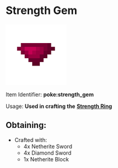 # Strength Gem

![poke\_strength\_gem](https://github.com/ItsMePok/PFE/blob/wikiAssets/wikiMain/strength_gem.png?raw=true)

Item Identifier: **poke:strength\_gem**

Usage: **Used in crafting the** [**Strength Ring**](https://github.com/ItsMePok/PFE/wiki/Strength-Ring)

## Obtaining:

* Crafted with:
  * 4x Netherite Sword
  * 4x Diamond Sword
  * 1x Netherite Block

